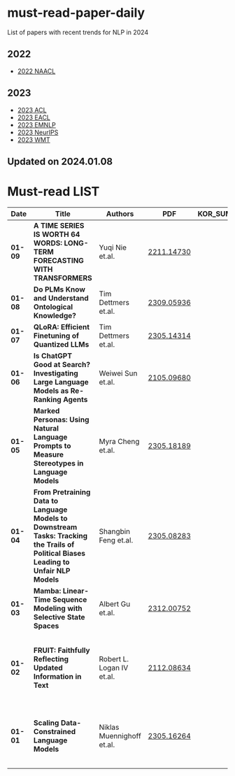 # must-read-paper-daily
List of papers with recent trends for NLP in 2024

## 2022
- [2022 NAACL](https://github.com/jaealways/must-read-paper-daily/blob/main/2022/NAACL.md)

## 2023
- [2023 ACL](https://github.com/jaealways/must-read-paper-daily/blob/main/2023/ACL.md)
- [2023 EACL](https://github.com/jaealways/must-read-paper-daily/blob/main/2023/EACL.md)
- [2023 EMNLP](https://github.com/jaealways/must-read-paper-daily/blob/main/2023/EMNLP.md)
- [2023 NeurIPS](https://github.com/jaealways/must-read-paper-daily/blob/main/2023/NeurIPS.md)
- [2023 WMT](https://github.com/jaealways/must-read-paper-daily/blob/main/2023/WMT.md)


## Updated on 2024.01.08

# Must-read LIST

|Date|Title|Authors|PDF|KOR_SUM|TAGS|TLDR|
|---|---|---|---|---|---|---|
|**01-09**|**A TIME SERIES IS WORTH 64 WORDS: LONG-TERM FORECASTING WITH TRANSFORMERS**|Yuqi Nie et.al.|[2211.14730](https://arxiv.org/pdf/2211.14730.pdf)|**[]()**|ICLR'23, time-series| |
|**01-08**|**Do PLMs Know and Understand Ontological Knowledge?**|Tim Dettmers et.al.|[2309.05936](https://arxiv.org/pdf/2309.05936.pdf)|**[]()**|ACL'23, PLM| |
|**01-07**|**QLoRA: Efficient Finetuning of Quantized LLMs**|Tim Dettmers et.al.|[2305.14314](https://arxiv.org/pdf/2305.14314.pdf)|**[]()**|NeurIPS'23, fine-tuning| |
|**01-06**|**Is ChatGPT Good at Search? Investigating Large Language Models as Re-Ranking Agents**|Weiwei Sun et.al.|[2105.09680](https://arxiv.org/pdf/2105.09680.pdf)|**[]()**|EMNLP'23, LLM| |
|**01-05**|**Marked Personas: Using Natural Language Prompts to Measure Stereotypes in Language Models**|Myra Cheng et.al.|[2305.18189](https://arxiv.org/pdf/2305.18189.pdf)|**[]()**|ACL'23, prompt| |
|**01-04**|**From Pretraining Data to Language Models to Downstream Tasks: Tracking the Trails of Political Biases Leading to Unfair NLP Models**|Shangbin Feng et.al.|[2305.08283](https://arxiv.org/pdf/2305.08283.pdf)|**[]()**|ACL'23, AI ethics|  |
|**01-03**|**Mamba: Linear-Time Sequence Modeling with Selective State Spaces**|Albert Gu et.al.|[2312.00752](https://arxiv.org/ftp/arxiv/papers/2312/2312.00752.pdf)|**[]()**|ICLR'24, LLM|  |
|**01-02**|**FRUIT: Faithfully Reflecting Updated Information in Text**|Robert L. Logan IV et.al.|[2112.08634](https://arxiv.org/pdf/2112.08634.pdf)|**[]()**|NAACL'22, Information| FRUIT: The generation task to update an article by reflecting new information |
|**01-01**|**Scaling Data-Constrained Language Models**|Niklas Muennighoff et.al.|[2305.16264](https://arxiv.org/pdf/2305.16264.pdf)|**[]()**|NeurIPS'23, LLM| The way to scale the language model in data-constrained regimes |

